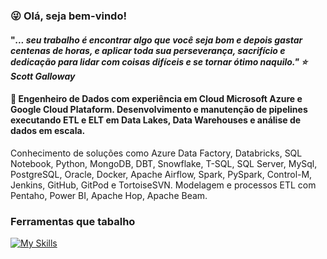 ### :stuck_out_tongue_winking_eye: Olá, seja bem-vindo!

#### "<i>... seu trabalho é encontrar algo que você seja bom e depois gastar centenas de horas, e aplicar toda sua perseverança, sacrifício e dedicação para lidar com coisas difíceis e se tornar ótimo naquilo."  :star: Scott Galloway </i>

#### 🔭 Engenheiro de Dados com experiência em Cloud Microsoft Azure e Google Cloud Plataform. Desenvolvimento e manutenção de pipelines executando ETL e ELT em Data Lakes, Data Warehouses e análise de dados em escala.

Conhecimento de soluções como Azure Data Factory, Databricks, SQL Notebook, Python, MongoDB, DBT, Snowflake, T-SQL, SQL Server, MySql, PostgreSQL, Oracle, Docker, Apache Airflow, Spark, PySpark, Control-M, Jenkins, GitHub, GitPod e TortoiseSVN. Modelagem e processos ETL com Pentaho, Power BI, Apache Hop, Apache Beam.
  
### Ferramentas que tabalho

[![My Skills](https://skillicons.dev/icons?i=vscode,gcp,azure,python,bash,docker,eclipse,mongodb,git,github,gitlab,jenkins,linux,mysql,postgres,powershell,&perline=20)](https://skillicons.dev)


